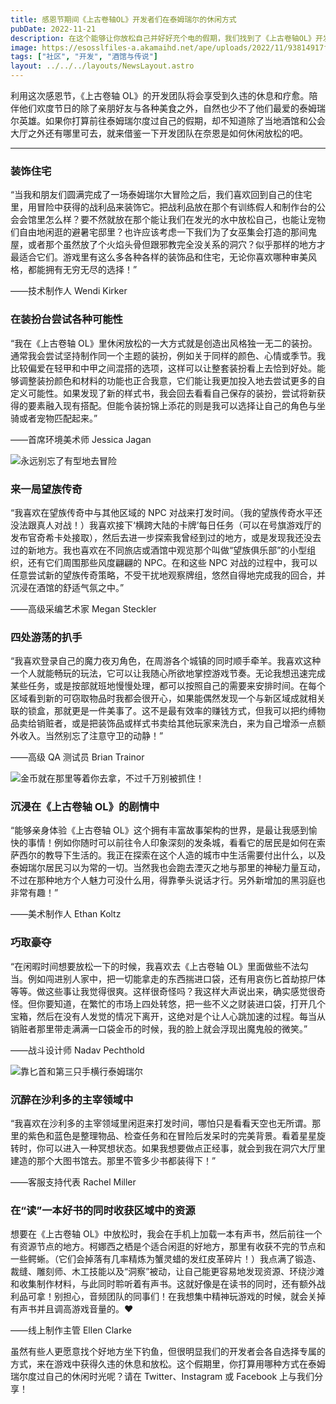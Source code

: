 ```yaml
---
title: 感恩节期间《上古卷轴OL》开发者们在泰姆瑞尔的休闲方式
pubDate: 2022-11-21
description: 在这个能够让你放松自己并好好充个电的假期，我们找到了《上古卷轴OL》开发团队的部分成员，询问他们打算如何在泰姆瑞尔度过自己的休闲时光。
image: https://esosslfiles-a.akamaihd.net/ape/uploads/2022/11/93814917fa1e6a8cb79006bdb5a38d67.jpg
tags: ["社区", "开发", "酒馆与传说"]
layout: ../../../layouts/NewsLayout.astro
---
```


利用这次感恩节，《上古卷轴
OL》的开发团队将会享受到久违的休息和疗愈。陪伴他们欢度节日的除了亲朋好友与各种美食之外，自然也少不了他们最爱的泰姆瑞尔英雄。如果你打算前往泰姆瑞尔度过自己的假期，却不知道除了当地酒馆和公会大厅之外还有哪里可去，就来借鉴一下开发团队在奈恩是如何休闲放松的吧。

---

### 装饰住宅

“当我和朋友们圆满完成了一场泰姆瑞尔大冒险之后，我们喜欢回到自己的住宅里，用冒险中获得的战利品来装饰它。把战利品放在那个有训练假人和制作台的公会会馆里怎么样？要不然就放在那个能让我们在发光的水中放松自己，也能让宠物们自由地闲逛的避暑宅邸里？也许应该考虑一下我们为了女巫集会打造的那间鬼屋，或者那个虽然放了个火焰头骨但跟邪教完全没关系的洞穴？似乎那样的地方才最适合它们。游戏里有这么多各种各样的装饰品和住宅，无论你喜欢哪种审美风格，都能拥有无穷无尽的选择！”

——技术制作人 Wendi Kirker

### 在装扮台尝试各种可能性

“我在《上古卷轴
OL》里休闲放松的一大方式就是创造出风格独一无二的装扮。通常我会尝试坚持制作同一个主题的装扮，例如关于同样的颜色、心情或季节。我比较偏爱在轻甲和中甲之间混搭的选项，这样可以让整套装扮看上去恰到好处。能够调整装扮颜色和材料的功能也正合我意，它们能让我更加投入地去尝试更多的自定义可能性。如果发现了新的样式书，我会回去看看自己保存的装扮，尝试将新获得的要素融入现有搭配。但能令装扮锦上添花的则是我可以选择让自己的角色与坐骑或者宠物匹配起来。”

——首席环境美术师 Jessica Jagan

![永远别忘了有型地去冒险](https://esosslfiles-a.akamaihd.net/ape/uploads/2022/11/01f8955d4d7de0b51dedc4a0b3917f26.jpg)

### 来一局望族传奇

“我喜欢在望族传奇中与其他区域的 NPC
对战来打发时间。（我的望族传奇水平还没法跟真人对战！）我喜欢接下‘横跨大陆的卡牌’每日任务（可以在号旗游戏厅的发布官奇希卡处接取），然后去进一步探索我曾经到过的地方，或是发现我还没去过的新地方。我也喜欢在不同旅店或酒馆中观览那个叫做“望族俱乐部”的小型组织，还有它们周围那些风度翩翩的
NPC。在和这些 NPC
对战的过程中，我可以任意尝试新的望族传奇策略，不受干扰地观察牌组，悠然自得地完成我的回合，并沉浸在酒馆的舒适气氛之中。”

——高级采编艺术家 Megan Steckler

### 四处游荡的扒手

“我喜欢登录自己的魔力夜刃角色，在周游各个城镇的同时顺手牵羊。我喜欢这种一个人就能畅玩的玩法，它可以让我随心所欲地掌控游戏节奏。无论我想迅速完成某些任务，或是按部就班地慢慢处理，都可以按照自己的需要来安排时间。在每个区域看到新的可窃取物品时我都会很开心，如果能偶然发现一个与新区域成就相关联的锁盒，那就更是一件美事了。这不是最有效率的赚钱方式，但我可以把约缚物品卖给销赃者，或是把装饰品或样式书卖给其他玩家来洗白，来为自己增添一点额外收入。当然别忘了注意守卫的动静！”

——高级 QA 测试员 Brian Trainor

![金币就在那里等着你去拿，不过千万别被抓住！](https://esosslfiles-a.akamaihd.net/ape/uploads/2022/11/3f92dd666fa55641f65995d9ea2148cc.jpg)

### 沉浸在《上古卷轴 OL》的剧情中

“能够亲身体验《上古卷轴
OL》这个拥有丰富故事架构的世界，是最让我感到愉快的事情！例如你随时可以前往令人印象深刻的发条城，看看它的居民是如何在索萨西尔的教导下生活的。我正在探索在这个人造的城市中生活需要付出什么，以及泰姆瑞尔居民习以为常的一切。当然我也会跑去湮灭之地与那里的神秘力量互动，不过在那种地方个人魅力可没什么用，得靠拳头说话才行。另外新增加的黑羽庭也非常有趣！”

——美术制作人 Ethan Koltz

### 巧取豪夺

“在闲暇时间想要放松一下的时候，我喜欢去《上古卷轴
OL》里面做些不法勾当。例如闯进别人家中，把一切能拿走的东西揣进口袋，还有用哀伤匕首劫掠尸体等等。做这些事让我觉得很爽。这样很奇怪吗？我这样大声说出来，确实感觉很奇怪。但你要知道，在繁忙的市场上四处转悠，把一些不义之财装进口袋，打开几个宝箱，然后在没有人发觉的情况下离开，这绝对是个让人心跳加速的过程。每当从销赃者那里带走满满一口袋金币的时候，我的脸上就会浮现出魔鬼般的微笑。”

——战斗设计师 Nadav Pechthold

![靠匕首和第三只手横行泰姆瑞尔](https://esosslfiles-a.akamaihd.net/ape/uploads/2022/11/6f544d1d5b763f26b865bffb15a35ee0.jpg)

### 沉醉在沙利多的主宰领域中

“我喜欢在沙利多的主宰领域里闲逛来打发时间，哪怕只是看看天空也无所谓。那里的紫色和蓝色是整理物品、检查任务和在冒险后发呆时的完美背景。看着星星旋转时，你可以进入一种冥想状态。如果我想要做点正经事，就会到我在洞穴大厅里建造的那个大图书馆去。那里不管多少书都装得下！”

——客服支持代表 Rachel Miller

### 在“读”一本好书的同时收获区域中的资源

想要在《上古卷轴
OL》中放松时，我会在手机上加载一本有声书，然后前往一个有资源节点的地方。柯娜西之栖是个适合闲逛的好地方，那里有收获不完的节点和一些鳄蜥。（它们会掉落有几率精炼为蟹灵蜡的发红皮革碎片！）我点满了锻造、裁缝、雕刻师、木工技能以及“洞察”被动，让自己能更容易地发现资源、环绕沙滩和收集制作材料，与此同时聆听着有声书。这就好像是在读书的同时，还有额外战利品可拿！别担心，音频团队的同事们！在我想集中精神玩游戏的时候，就会关掉有声书并且调高游戏音量的。❤

——线上制作主管 Ellen Clarke

虽然有些人更愿意找个好地方坐下钓鱼，但很明显我们的开发者会各自选择专属的方式，来在游戏中获得久违的休息和放松。这个假期里，你打算用哪种方式在泰姆瑞尔度过自己的休闲时光呢？请在
Twitter、Instagram 或 Facebook 上与我们分享！
